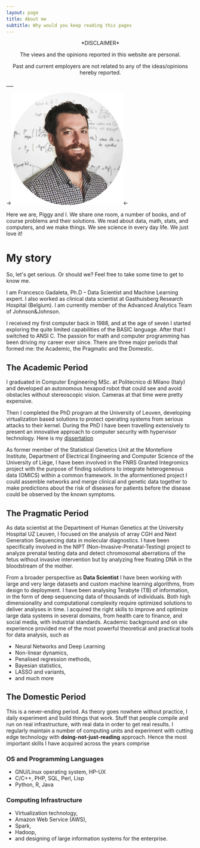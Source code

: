 ```yaml
---
layout: page
title: About me
subtitle: Why would you keep reading this pages 
---
```


<center>
*DISCLAIMER*
</center>

<center>
<p>The views and the opinions reported in this website are personal.</p>
<p>Past and current employers are not related to any of the ideas/opinions hereby reported.</p>
</center>
___


->![alt text](/img/linkedin_2014_round.jpg "Profile Picture 2014")<-

Here we are, Piggy and I. We share one room, a number of books, and of course problems and their solutions. We read about data, math, stats, and computers, and we make things.
We see science in every day life. We just love it!

# My story

So, let's get serious. Or should we? 
Feel free to take some time to get to know me.

I am Francesco Gadaleta, Ph.D – Data Scientist and Machine Learning expert. I also worked as clinical data scientist at Gasthuisberg Research Hospital (Belgium). I am currently member of the Advanced Analytics Team of Johnson&Johnson.

I received my first computer back in 1988, and at the age of seven I started exploring the quite limited capabilities of the BASIC language. After that I switched to ANSI C. The passion for math and computer programming has been driving my career ever since. 
There are three major periods that formed me: the Academic, the Pragmatic and the Domestic.

## The Academic Period
I graduated in Computer Engineering MSc. at Politecnico di Milano (Italy) and developed an autonomous hexapod robot that could see and avoid obstacles without stereoscopic vision. Cameras at that time were pretty expensive.

Then I completed the PhD program at the University of Leuven, developing virtualization based solutions to protect operating systems from serious attacks to their kernel. During the PhD I have been travelling extensively to present an innovative approach to computer security with hypervisor technology. Here is my [dissertation](https://lirias.kuleuven.be/bitstream/123456789/413219/1/phd+dissertation.pdf)


As former member of the Statistical Genetics Unit at the Montefiore Institute, Department of Electrical Engineering and Computer Science of the University of Liège, I have been involved in the FNRS Granted Integromics project with the purpose of finding solutions to integrate heterogeneous data (OMICS) within a common framework. In the aformentioned project I could assemble networks and merge clinical and genetic data together to make predictions about the risk of diseases for patients before the disease could be observed by the known symptoms. 



## The Pragmatic Period

As data scientist at the Department of Human Genetics at the University Hospital UZ Leuven, I focused on the analysis of array CGH and Next Generation Sequencing data in molecular diagnostics. I have been specifically involved in the NIPT (Non-Invasive-Prenatal-Testing) project to analyze prenatal testing data and detect chromosomal aberrations of the fetus without invasive intervention but by analyzing free floating DNA in the bloodstream of the mother.


From a broader perspective as **Data Scientist** I have been working with large and very large datasets and custom machine learning algorithms, from design to deployment. I have been analysing Terabyte (TB) of information, in the form of deep sequencing data of thousands of individuals. Both high dimensionality and computational complexity require optimized solutions to deliver analyses in time. I acquired the right skills to improve and optimize large data systems in several domains, 
from health care to finance, and social media, with industrial standards.
Academic background and on site experience provided me of the most powerful theoretical and practical tools for data analysis, such as

-  Neural Networks and Deep Learning
-  Non-linear dynamics,
-  Penalised regression methods,
-  Bayesian statistics,
-  LASSO and variants,
-  and much more


## The Domestic Period 

This is a never-ending period. 
As theory goes nowhere without practice, I daily experiment and build things that work. Stuff that people compile and run on real infrastructure, with real data in order to get real results. I regularly maintain a number of computing units and experiment with cutting edge technology with **doing-not-just-reading** approach.
Hence the most important skills I have acquired across the years comprise 

### OS and Programming Languages

- GNU/Linux operating system, HP-UX
- C/C++, PHP, SQL, Perl, Lisp
- Python, R, Java

### Computing Infrastructure
- Virtualization technology,
- Amazon Web Service (AWS), 
- Spark, 
- Hadoop, 
- and designing of large information systems for the enterprise.

